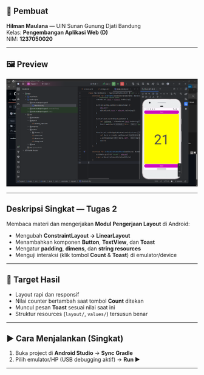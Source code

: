 ## 👤 Pembuat
**Hilman Maulana** — UIN Sunan Gunung Djati Bandung  
Kelas: **Pengembangan Aplikasi Web (D)**  
NIM: **1237050020**

---

## 🖼️ Preview
![Preview Layout](preview1.png)

---

## Deskripsi Singkat — Tugas 2
Membaca materi dan mengerjakan **Modul Pengerjaan Layout** di Android:

- Mengubah **ConstraintLayout → LinearLayout**  
- Menambahkan komponen **Button**, **TextView**, dan **Toast**  
- Mengatur **padding**, **dimens**, dan **string resources**  
- Menguji interaksi (klik tombol **Count** & **Toast**) di emulator/device  

---

## 🎯 Target Hasil
- Layout rapi dan responsif  
- Nilai counter bertambah saat tombol **Count** ditekan  
- Muncul pesan **Toast** sesuai nilai saat ini  
- Struktur resources (`layout/`, `values/`) tersusun benar  

---

## ▶️ Cara Menjalankan (Singkat)
1. Buka project di **Android Studio** → **Sync Gradle**  
2. Pilih emulator/HP (USB debugging aktif) → **Run ▶**  

---
